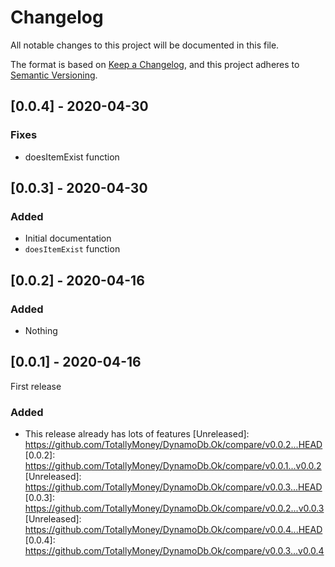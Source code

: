 # Changelog

All notable changes to this project will be documented in this file.

The format is based on [Keep a Changelog](https://keepachangelog.com/en/1.0.0/),
and this project adheres to [Semantic Versioning](https://semver.org/spec/v2.0.0.html).

## [0.0.4] - 2020-04-30

### Fixes

- doesItemExist function

## [0.0.3] - 2020-04-30

### Added

- Initial documentation
- `doesItemExist` function

## [0.0.2] - 2020-04-16

### Added

- Nothing

## [0.0.1] - 2020-04-16

First release

### Added

- This release already has lots of features
    [Unreleased]: https://github.com/TotallyMoney/DynamoDb.Ok/compare/v0.0.2...HEAD
    [0.0.2]: https://github.com/TotallyMoney/DynamoDb.Ok/compare/v0.0.1...v0.0.2
    [Unreleased]: https://github.com/TotallyMoney/DynamoDb.Ok/compare/v0.0.3...HEAD
    [0.0.3]: https://github.com/TotallyMoney/DynamoDb.Ok/compare/v0.0.2...v0.0.3
[Unreleased]: https://github.com/TotallyMoney/DynamoDb.Ok/compare/v0.0.4...HEAD
[0.0.4]: https://github.com/TotallyMoney/DynamoDb.Ok/compare/v0.0.3...v0.0.4
